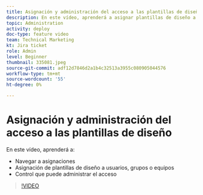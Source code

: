 ```yaml
---
title: Asignación y administración del acceso a las plantillas de diseño
description: En este vídeo, aprenderá a asignar plantillas de diseño a los usuarios y a controlar quién puede administrar el acceso.
topic: Administration
activity: deploy
doc-type: feature video
team: Technical Marketing
kt: Jira ticket
role: Admin
level: Beginner
thumbnail: 335081.jpeg
source-git-commit: adf12d7846d2a1b4c32513a3955c080905044576
workflow-type: tm+mt
source-wordcount: '55'
ht-degree: 0%

---
```


# Asignación y administración del acceso a las plantillas de diseño

En este vídeo, aprenderá a:

* Navegar a asignaciones
* Asignación de plantillas de diseño a usuarios, grupos o equipos
* Control que puede administrar el acceso

>[!VIDEO](https://video.tv.adobe.com/v/MPC#/?quality=12)

